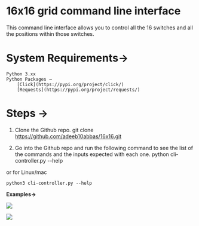 # 16x16 grid command line interface

This command line interface allows you to control all the 16 switches and all the positions within those switches.

# System Requirements→
    Python 3.xx
    Python Packages →
        [Click](https://pypi.org/project/click/) 
        [Requests](https://pypi.org/project/requests/)


# Steps →
1. Clone the Github repo. 
    git clone https://github.com/adeeb10abbas/16x16.git


2. Go into the Github repo and run the following command to see the list of the commands and the inputs expected with each one.
    python cli-controller.py --help

or for Linux/mac

    python3 cli-controller.py --help

**Examples→**


![](https://paper-attachments.dropbox.com/s_79B124A28AFC511CB034C5169E7358F6244F4F01962B4744DCB7EC937A24945E_1562093807163_image.png)

![](https://paper-attachments.dropbox.com/s_79B124A28AFC511CB034C5169E7358F6244F4F01962B4744DCB7EC937A24945E_1562093945015_image.png)




